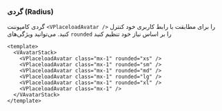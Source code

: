 ### گردی (Radius)

گردی کامپوننت `<VPlaceloadAvatar />` را برای مطابقت با رابط کاربری خود کنترل کنید. می‌توانید ویژگی‌های `rounded` را بر اساس نیاز خود تنظیم کنید

<!--code-->

```vue
<template>
  <VAvatarStack>
    <VPlaceloadAvatar class="mx-1" rounded="xs" />
    <VPlaceloadAvatar class="mx-1" rounded="sm" />
    <VPlaceloadAvatar class="mx-1" rounded="md" />
    <VPlaceloadAvatar class="mx-1" rounded="lg" />
    <VPlaceloadAvatar class="mx-1" rounded="xl" />
    <VPlaceloadAvatar class="mx-1" />
  </VAvatarStack>
</template>
```

<!--/code-->

<!--example-->

<VAvatarStack>
  <VPlaceloadAvatar class="mx-1" rounded="xs" />
  <VPlaceloadAvatar class="mx-1" rounded="sm" />
  <VPlaceloadAvatar class="mx-1" rounded="md" />
  <VPlaceloadAvatar class="mx-1" rounded="lg" />
  <VPlaceloadAvatar class="mx-1" rounded="xl" />
  <VPlaceloadAvatar class="mx-1" />
</VAvatarStack>

<!--/example-->

